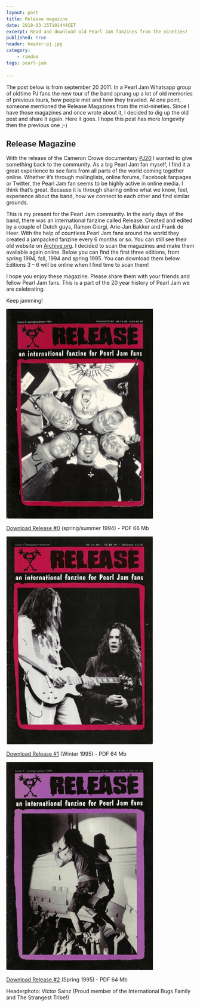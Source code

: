 ```yaml
---
layout: post
title: Release magazine
date: 2018-03-15T101444CET
excerpt: Read and download old Pearl Jam fanzines from the nineties!
published: true
header: header-pj.jpg
category: 
    - random
tags: pearl-jam

---
```


The post below is from september 20 2011. In a Pearl Jam Whatsapp group of oldtime PJ fans the new tour of the band sprung up a lot of old memories of previous tours, how people met and how they traveled. At one point, someone mentioned the Release Magazines from the mid-nineties. Since I have those magazines and once wrote about it, I decided to dig up the old post and share it again. Here it goes. I hope this post has more longevity then the previous one ;-)


## Release Magazine
With the release of the Cameron Crowe documentary [PJ20](http://www.pj20.com/) I wanted to give something back to the community. As a big Pearl Jam fan myself, I find it a great experience to see fans from all parts of the world coming together online. Whether it’s through mailinglists, online forums, Facebook fanpages or Twitter, the Pearl Jam fan seems to be highly active in online media. I think that’s great. Because it is through sharing online what we know, feel, experience about the band, how we connect to each other and find similar grounds.

This is my present for the Pearl Jam community. In the early days of the band, there was an international fanzine called Release. Created and edited by a couple of Dutch guys, Ramon Giorgi, Arie-Jan Bakker and Frank de Heer. With the help of countless Pearl Jam fans around the world they created a jampacked fanzine every 6 months or so. You can still see their old website on [Archive.org](https://http://web.archive.org/web/19970327113217/www.release.org/index-main.html). I decided to scan the magazines and make them available again online. Below you can find the first three editions, from spring 1994, fall, 1994 and spring 1995. You can download them below. Editions 3 – 6 will be online when I find time to scan them!

I hope you enjoy these magazine. Please share them with your friends and fellow Pearl Jam fans. This is a part of the 20 year history of Pearl Jam we are celebrating.

Keep jamming!

[![](/images/release-0.jpg)](https://archive.org/download/65629800ReleaseInternationalFanzineForPearlJamFansIssue0Spring1994/65629800-Release-International-Fanzine-for-Pearl-Jam-Fans-Issue-0-Spring-1994.pdf)

[Download Release #0](https://archive.org/download/65629800ReleaseInternationalFanzineForPearlJamFansIssue0Spring1994/65629800-Release-International-Fanzine-for-Pearl-Jam-Fans-Issue-0-Spring-1994.pdf) (spring/summer 1994) - PDF 66 Mb

[![](/images/release-1.jpg)](https://archive.org/download/65629800ReleaseInternationalFanzineForPearlJamFansIssue0Spring1994/65629858-Release-International-Fanzine-for-Pearl-Jam-Fans-Issue-1-Winter-1995.pdf)

[Download Release #1](https://archive.org/download/65629800ReleaseInternationalFanzineForPearlJamFansIssue0Spring1994/65629858-Release-International-Fanzine-for-Pearl-Jam-Fans-Issue-1-Winter-1995.pdf) (Winter 1995) - PDF 64 Mb

[![](/images/release-2.jpg)](https://archive.org/download/65629800ReleaseInternationalFanzineForPearlJamFansIssue0Spring1994/65629929-Release-International-Fanzine-for-Pearl-Jam-Fans-Issue-2-Spring-1995.pdf)

[Download Release #2](https://archive.org/download/65629800ReleaseInternationalFanzineForPearlJamFansIssue0Spring1994/65629929-Release-International-Fanzine-for-Pearl-Jam-Fans-Issue-2-Spring-1995.pdf) (Spring 1995) - PDF 64 Mb

Headerphoto: Víctor Sainz (Proud member of the International Bugs Family and The Strangest Tribe!)
